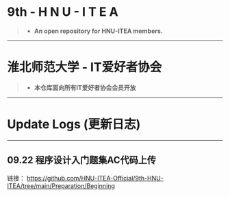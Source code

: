 # 9th - H N U - I T E A

>-  **An open repository for HNU-ITEA members.**

---

# 淮北师范大学 - IT爱好者协会  

>- **本仓库面向所有IT爱好者协会会员开放**

--- 

# Update Logs (更新日志)

---

## 09.22 程序设计入门题集AC代码上传

链接： https://github.com/HNU-ITEA-Official/9th-HNU-ITEA/tree/main/Preparation/Beginning




